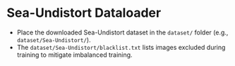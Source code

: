 # Sea-Undistort Dataloader

- Place the downloaded Sea-Undistort dataset in the `dataset/` folder (e.g., `dataset/Sea-Undistort/`).
- The `dataset/Sea-Undistort/blacklist.txt` lists images excluded during training to mitigate imbalanced training.